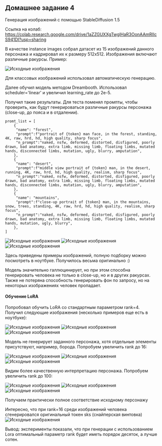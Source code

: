 ## Домашнее задание 4

Генерация изображений с помощью StableDiffusion 1.5

Ссылка на колаб: https://colab.research.google.com/drive/1aZZGUXXgTwglHaR3OonAAmRlIcS941DI?usp=sharing

В качестве instance images собрал датасет из 15 изображений данного персонажа и кадрировал их к размеру 512х512. Изображения включают различные ракурсы. Пример:

![Исходные изображения](res/instance.jpg)

Для классовых изображений использовал автоматическую генерацию.

Далее обучил модель методом Dreambooth. Использовал scheduler='linear' и увеличил learning_rate до 2e-5.

Получил такие результаты. Для теста поменял промпты, чтобы проверить, как будут генерироваться различные ракурсы персонажа (close-up, до пояса и в отдалении).


```
promt_list = [
    {
     "name": "forest",
     "prompt":f"portrait of {token} man face, in the forest, standing, 4K, raw, hrd, hd, high quality, sharp focus",
     "n_prompt":"naked, nsfw, deformed, distorted, disfigured, poorly drawn, bad anatomy, extra limb, missing limb, floating limbs, mutated hands, disconnected limbs, mutation, ugly, blurry, amputation",
    },
    {
     "name": "desert",
     "prompt":f"middle view portrait of {token} man, in the desert, running, 4K, raw, hrd, hd, high quality, realism, sharp focus",
     "n_prompt":"naked, nsfw, deformed, distorted, disfigured, poorly drawn, bad anatomy, extra limb, missing limb, floating limbs, mutated hands, disconnected limbs, mutation, ugly, blurry, amputation",
    },
    {
     "name": "mountains",
     "prompt":f"close-up portrait of {token} man, in the mountains, snow, trees, standing, 4K, raw, hrd, hd, high quality, realism, sharp focus",
     "n_prompt":"naked, nsfw, deformed, distorted, disfigured, poorly drawn, bad anatomy, extra limb, missing limb, floating limbs, mutated hands, mutation, ugly, blurry",
    },
]
```

![Исходные изображения](res/unet_forest.png)
![Исходные изображения](res/unet_desert.png)
![Исходные изображения](res/unet_mountains.png)

Здесь приведены примеры изображений, полную подборку можно посмотреть в ноутбуке.
Получилось весьма оригинально :)

Модель значительно галлюцинирует, но при этом способна генерировать человека не только в close-up, но и в других ракурсах. Также не потеряна способность генерировать фон по запросу, но на некоторых изображениях человек пропадает.

#### Обучение LoRA

Попробовал обучить LoRA со стандартным параметром rank=4. Получил следующие изображения (несколько примеров еще есть в ноутбуке):

![Исходные изображения](res/lora_rank_4_forest.png)
![Исходные изображения](res/lora_rank_4_desert.png)
![Исходные изображения](res/lora_rank_4_snow_mountains.png)

Модель не генерирует заданного персонажа, хотя отдельные элементы присутствуют, например, борода. Попробуем увеличить rank до 16:

![Исходные изображения](res/lora_rank_16_forest.png)
![Исходные изображения](res/lora_rank_16_desert.png)
![Исходные изображения](res/lora_rank_16_mountains.png)

Видим более качественную интерпретацию персонажа. Попробуем увеличить rank до 100:

![Исходные изображения](res/lora_rank_100_forest.png)
![Исходные изображения](res/lora_rank_100_desert.png)
![Исходные изображения](res/lora_rank_100_mountains.png)

Получаем практически полное соответствие исходному персонажу

Интересно, что при rank=16 среди изображений человека сгенерировался оригинальный токен sks (снайперская винтовка)
![Исходные изображения](res/lora_rank_16_mountains_2.png)

Вывод: эксперименты показали, что при генерации с использованием Lora оптимальный параметр rank будет иметь порядок десяток, а лучше сотен.
